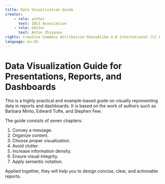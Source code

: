 ```yaml
---
title: Data Visualization Guide
creator:
    - role: author
      text: IBCS Association
    - role: editor
      text: Anton Zhiyanov
rights: Creative Commons Attribution-ShareAlike 4.0 International (CC BY-SA 4.0)
language: en-US
---
```


# Data Visualization Guide for Presentations, Reports, and Dashboards

This is a highly practical and example-based guide on visually representing data in reports and dashboards. It is based on the work of authors such as Barbara Minto, Edward Tufte, and Stephen Few.

The guide consists of seven chapters:

1. Convey a message.
2. Organize content.
3. Choose proper visualization.
4. Avoid clutter.
5. Increase information density.
6. Ensure visual integrity.
7. Apply semantic notation.

Applied together, they will help you to design concise, clear, and actionable reports.
